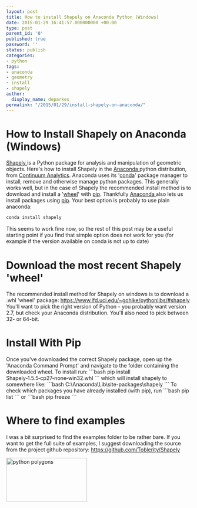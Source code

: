 ```yaml
---
layout: post
title: How to install Shapely on Anaconda Python (Windows)
date: 2015-01-29 16:41:57.000000000 +00:00
type: post
parent_id: '0'
published: true
password: ''
status: publish
categories:
- python
tags:
- anaconda
- geometry
- install
- shapely
author:
  display_name: deparkes
permalink: "/2015/01/29/install-shapely-on-anaconda/"
---
```

<h1>How to Install Shapely on Anaconda (Windows)</h1>
<a href="https://pypi.python.org/pypi/Shapely">Shapely </a>is a Python package for analysis and manipulation of geometric objects.
Here's how to install Shapely in the <a href="https://store.continuum.io/cshop/anaconda/">Anaconda </a>python distribution, from <a href="https://www.continuum.io/">Continuum Analytics</a>.
Anaconda uses its '<a href="https://conda.pydata.org/docs/">conda</a>' package manager to install, remove and otherwise manage python packages. This generally works well, but in the case of Shapely the recommended install method is to download and install a '<a href="https://wheel.readthedocs.org/en/latest/">wheel</a>' with <a href="https://pypi.python.org/pypi/pip">pip</a>.
Thankfully <a href="https://store.continuum.io/cshop/anaconda/">Anaconda </a>also lets us install packages using <a href="https://pypi.python.org/pypi/pip">pip</a>.
Your best option is probably to use plain anaconda:

```python
conda install shapely
```

This seems to work fine now, so the rest of this post may be a useful starting point if you find that simple option does not work for you (for example if the version available on conda is not up to date)
<h1>Download the most recent Shapely 'wheel'</h1>
The recommended install method for Shapely on windows is to download a .whl 'wheel' package: <a href="https://www.lfd.uci.edu/~gohlke/pythonlibs/#shapely">https://www.lfd.uci.edu/~gohlke/pythonlibs/#shapely</a>
You'll want to pick the right version of Python - you probably want version 2.7, but check your Anaconda distribution. You'll also need to pick between 32- or 64-bit.
<h1>Install With Pip</h1>
Once you've downloaded the correct Shapely package, open up the 'Anaconda Command Prompt' and navigate to the folder containing the downloaded wheel.
To install run:
```bash
pip install Shapely‑1.5.5‑cp27‑none‑win32.whl
```
which will install shapely to somewhere like:
```bash
C:\Anaconda\Lib\site-packages\shapely
```
To check which packages you have already installed (with pip), run
```bash
pip list
```
or
```bash
pip freeze
```
<h1>Where to find examples</h1>
I was a bit surprised to find the examples folder to be rather bare.
If you want to get the full suite of examples, I suggest downloading the source from the project github repository: <a href="https://github.com/Toblerity/Shapely">https://github.com/Toblerity/Shapely</a>

<a href="{{site.baseurl}}/python-polygons/"><img class="aligncenter wp-image-1479" src="{{site.baseurl}}/assets/2015/01/path4186-300x162.png" alt="python polygons" width="220" height="119"></a>
